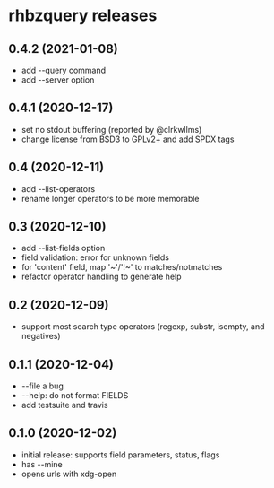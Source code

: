 # rhbzquery releases

## 0.4.2 (2021-01-08)
- add --query command
- add --server option

## 0.4.1 (2020-12-17)
- set no stdout buffering (reported by @clrkwllms)
- change license from BSD3 to GPLv2+ and add SPDX tags

## 0.4 (2020-12-11)
- add --list-operators
- rename longer operators to be more memorable

## 0.3 (2020-12-10)
- add --list-fields option
- field validation: error for unknown fields
- for 'content' field, map '~'/'!~' to matches/notmatches
- refactor operator handling to generate help

## 0.2 (2020-12-09)
- support most search type operators (regexp, substr, isempty, and negatives)

## 0.1.1 (2020-12-04)
- --file a bug
- --help: do not format FIELDS
- add testsuite and travis

## 0.1.0 (2020-12-02)
- initial release: supports field parameters, status, flags
- has --mine
- opens urls with xdg-open
